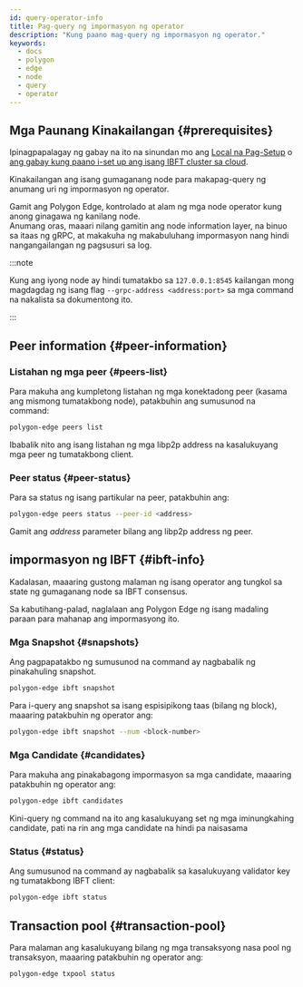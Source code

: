 ```yaml
---
id: query-operator-info
title: Pag-query ng impormasyon ng operator
description: "Kung paano mag-query ng impormasyon ng operator."
keywords:
  - docs
  - polygon
  - edge
  - node
  - query
  - operator
---
```


## Mga Paunang Kinakailangan {#prerequisites}

Ipinagpapalagay ng gabay na ito na sinundan mo ang [Local na Pag-Setup](/docs/edge/get-started/set-up-ibft-locally) o [ang gabay kung paano i-set up ang isang IBFT cluster sa cloud](/docs/edge/get-started/set-up-ibft-on-the-cloud).

Kinakailangan ang isang gumaganang node para makapag-query ng anumang uri ng impormasyon ng operator.

Gamit ang Polygon Edge, kontrolado at alam ng mga node operator kung anong ginagawa ng kanilang node.<br />
Anumang oras, maaari nilang gamitin ang node information layer, na binuo sa itaas ng gRPC, at makakuha ng makabuluhang impormasyon nang hindi nangangailangan ng pagsusuri sa log.

:::note

Kung ang iyong node ay hindi tumatakbo sa `127.0.0.1:8545` kailangan mong magdagdag ng isang flag `--grpc-address <address:port>` sa mga command na nakalista sa dokumentong ito.

:::

## Peer information {#peer-information}

### Listahan ng mga peer {#peers-list}

Para makuha ang kumpletong listahan ng mga konektadong peer (kasama ang mismong tumatakbong node), patakbuhin ang sumusunod na command:
````bash
polygon-edge peers list
````

Ibabalik nito ang isang listahan ng mga libp2p address na kasalukuyang mga peer ng tumatakbong client.

### Peer status {#peer-status}

Para sa status ng isang partikular na peer, patakbuhin ang:
````bash
polygon-edge peers status --peer-id <address>
````
Gamit ang *address* parameter bilang ang libp2p address ng peer.

## impormasyon ng IBFT {#ibft-info}

Kadalasan, maaaring gustong malaman ng isang operator ang tungkol sa state ng gumaganang node sa IBFT consensus.

Sa kabutihang-palad, naglalaan ang Polygon Edge ng isang madaling paraan para mahanap ang impormasyong ito.

### Mga Snapshot {#snapshots}

Ang pagpapatakbo ng sumusunod na command ay nagbabalik ng pinakahuling snapshot.
````bash
polygon-edge ibft snapshot
````
Para i-query ang snapshot sa isang espisipikong taas (bilang ng block), maaaring patakbuhin ng operator ang:
````bash
polygon-edge ibft snapshot --num <block-number>
````

### Mga Candidate {#candidates}

Para makuha ang pinakabagong impormasyon sa mga candidate, maaaring patakbuhin ng operator ang:
````bash
polygon-edge ibft candidates
````
Kini-query ng command na ito ang kasalukuyang set ng mga iminungkahing candidate, pati na rin ang mga candidate na hindi pa naisasama

### Status {#status}

Ang sumusunod na command ay nagbabalik sa kasalukuyang validator key ng tumatakbong IBFT client:
````bash
polygon-edge ibft status
````

## Transaction pool {#transaction-pool}

Para malaman ang kasalukuyang bilang ng mga transaksyong nasa pool ng transaksyon, maaaring patakbuhin ng operator ang:
````bash
polygon-edge txpool status
````
